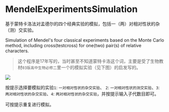 # MendelExperimentsSimulation
基于蒙特卡洛法对孟德尔的四个经典实验的模拟，包括一（两）对相对性状的杂（测）交实验。

Simulation of Mendel's four classical experiments based on the Monte Carlo method, including cross(testcross) for one(two) pair(s) of relative characters.

> 这个程序是17年写的，当时甚至不知道蒙特卡洛这个词，主要是受了生物教材`03版高中生物必修二`里一个的模拟实验（见下图）的启发写的。

<img src="https://github.com/IceBrecker/MendelExperimentsSimulation/blob/main/reference_image.png" div align=center>

按提示选择要模拟的实验`1`: `一对相对性状的杂交实验`、 `2`: `一对相对性状的测交实验`、`3`: `两对相对性状的杂交实验`、`4`: `两对相对性状的杂交实验`，并按提示输入子代数目即可。

可按提示重复进行模拟。
